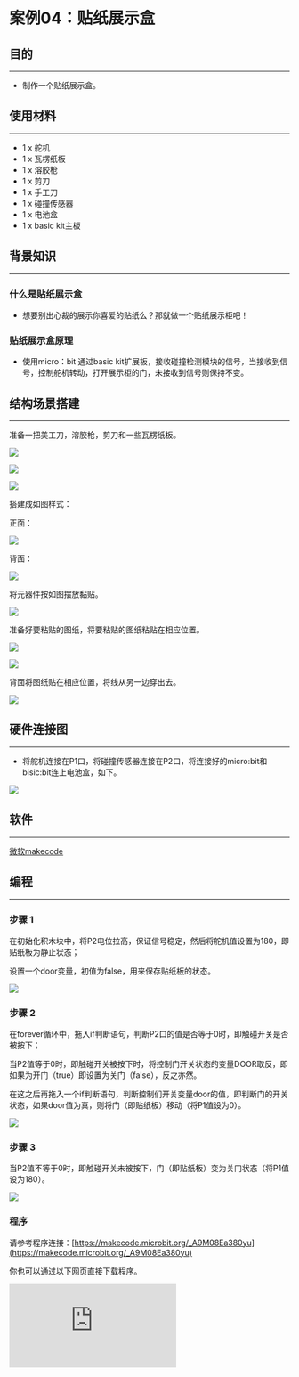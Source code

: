 # 案例04：贴纸展示盒

## 目的
---

- 制作一个贴纸展示盒。

## 使用材料
---

- 1 x 舵机
- 1 x 瓦楞纸板
- 1 x 溶胶枪
- 1 x 剪刀
- 1 x 手工刀
- 1 x 碰撞传感器
- 1 x 电池盒
- 1 x basic kit主板

## 背景知识
---
### 什么是贴纸展示盒
- 想要别出心裁的展示你喜爱的贴纸么？那就做一个贴纸展示柜吧！

### 贴纸展示盒原理
- 使用micro：bit 通过basic kit扩展板，接收碰撞检测模块的信号，当接收到信号，控制舵机转动，打开展示柜的门，未接收到信号则保持不变。



## 结构场景搭建
---
准备一把美工刀，溶胶枪，剪刀和一些瓦楞纸板。

![](./images/PuJE7uj.jpg)

![](./images/OsrstYv.jpg)

![](./images/t6A0IwP.jpg)

搭建成如图样式：

正面：

![](./images/lNqGReU.jpg)

背面：

![](./images/CFhFVSw.jpg)

将元器件按如图摆放黏贴。

![](./images/Ht61Ezt.jpg)

准备好要粘贴的图纸，将要粘贴的图纸粘贴在相应位置。

![](./images/x9URpgH.jpg)

![](./images/qWBA3jV.jpg)


背面将图纸贴在相应位置，将线从另一边穿出去。

![](./images/8qVyDfP.jpg)

## 硬件连接图
---
-  将舵机连接在P1口，将碰撞传感器连接在P2口，将连接好的micro:bit和bisic:bit连上电池盒，如下。

![](./images/ENM9JdP.jpg)






## 软件
---

[微软makecode](https://makecode.microbit.org/#)





## 编程
---
### 步骤 1

在初始化积木块中，将P2电位拉高，保证信号稳定，然后将舵机值设置为180，即贴纸板为静止状态；

设置一个door变量，初值为false，用来保存贴纸板的状态。

![](./images/OR3keAM.png)

### 步骤 2

在forever循环中，拖入if判断语句，判断P2口的值是否等于0时，即触碰开关是否被按下；

当P2值等于0时，即触碰开关被按下时，将控制门开关状态的变量DOOR取反，即如果为开门（true）即设置为关门（false），反之亦然。

在这之后再拖入一个if判断语句，判断控制们开关变量door的值，即判断门的开关状态，如果door值为真，则将门（即贴纸板）移动（将P1值设为0）。

![](./images/9vPoaNI.png)

### 步骤 3

当P2值不等于0时，即触碰开关未被按下，门（即贴纸板）变为关门状态（将P1值设为180）。

![](./images/DDbGunP.png)




### 程序

请参考程序连接：[https://makecode.microbit.org/_A9M08Ea380yu](https://makecode.microbit.org/_A9M08Ea380yu)

你也可以通过以下网页直接下载程序。



<div
    style={{
        position: 'relative',
        paddingBottom: '60%',
        overflow: 'hidden',
    }}
>
    <iframe
        src="https://makecode.microbit.org/_A9M08Ea380yu"
        frameborder="0"
        sandbox="allow-popups allow-forms allow-scripts allow-same-origin"
        style={{
            position: 'absolute',
            width: '100%',
            height: '100%',
        }}
    />
</div>

## 结论
---
当你按下触碰按钮，贴纸展板会移动展示。

![](./images/ZqjLRFB.gif)

## 思考
---
如何向小伙伴展示更多你心仪的贴纸呢？


## 常见问题
---


## 相关阅读
---
